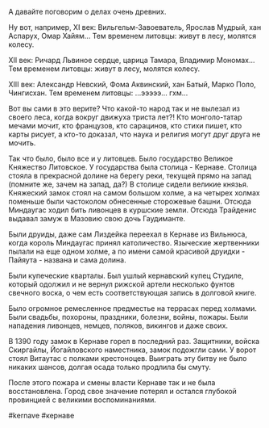 А давайте поговорим о делах очень древних.

Ну вот, например, XI век: Вильгельм-Завоеватель, Ярослав Мудрый, хан Аспарух, Омар Хайям... Тем временем литовцы: живут в лесу, молятся колесу.

XII век: Ричард Львиное сердце, царица Тамара, Владимир Мономах... Тем временем литовцы: живут в лесу, молятся колесу.

XIII век: Александр Невский, Фома Аквинский, хан Батый, Марко Поло, Чингисхан. Тем временем литовцы: ...эээээ... гхм...

Вот вы сами в это верите? Что какой-то народ так и не вылезал из своего леса, когда вокруг движуха триста лет?! Кто монголо-татар мечами мочит, кто французов, кто сарацинов, кто стихи пишет, кто карты рисует, а кто-то доказал, что наука и религия могут друг друга не мочить.

Так что было, было все и у литовцев. Было государство Великое Княжество Литовское. У государства была столица - Кернаве. Столица стояла в прекрасной долине на берегу реки, текущей прямо на запад (помните же, зачем на запад, да?) В столице сидели великие князья. Княжеский замок стоял на самом большом холме, а на четырех холмах поменьше были частоколом обнесенные сторожевые башни. Отсюда Миндаугас ходил бить ливонцев в куршские земли. Отсюда Трайденис выдавал замуж в Мазовию свою дочь Гаудиманте.

Были друиды, даже сам Лиздейка переехал в Кернаве из Вильнюса, когда король Миндаугас принял католичество. Языческие жертвенники пылали на еще одном холме, а по имени самой красивой друидки - Пайяута - названа и сама долина. 

Были купеческие кварталы. Был ушлый кернавский купец Студиле, который одолжил и не вернул рижской артели несколько фунтов свечного воска, о чем есть соответствующая запись в долговой книге. 

Было огромное ремесленное предместье на террасах перед холмами. Были свадьбы, похороны, праздники, болезни, войны, пожары. Были нападения ливонцев, немцев, поляков, викингов и даже своих. 

В 1390 году замок в Кернаве горел в последний раз. Защитники, войска Скиргайлы, Йогайловского наместника, замок подожгли сами. У ворот стоял Витаутас с полками крестоноцев. Выиграть эту битву не было никаких шансов, долгая осада только продлила бы смуту.

После этого пожара и смены власти Кернаве так и не была восстановлена. Город свое значение потерял и остался глубокой провинцией с великими воспоминаниями.

#kernave #кернаве

